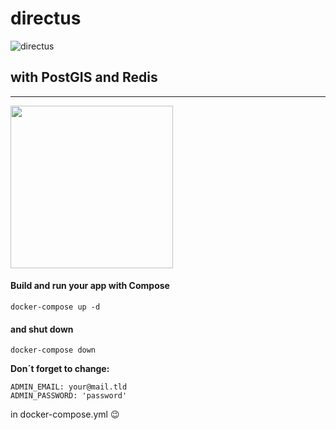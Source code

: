 # directus

![directus](https://user-images.githubusercontent.com/522079/158864859-0fbeae62-9d7a-4619-b35e-f8fa5f68e0c8.png)

## with PostGIS and Redis

---

<img src="https://www.docker.com/wp-content/uploads/2022/03/Moby-logo.png" data-canonical-src="https://www.docker.com/wp-content/uploads/2022/03/Moby-logo.png" width="260" />

#### Build and run your app with Compose

`docker-compose up -d`

#### and shut down

`docker-compose down`

**Don´t forget to change:**

```
ADMIN_EMAIL: your@mail.tld
ADMIN_PASSWORD: 'password'
```

in docker-compose.yml 😉
